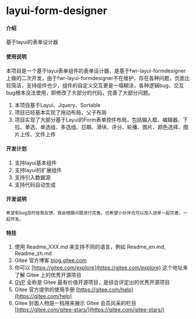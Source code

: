 # layui-form-designer

#### 介绍
基于layui的表单设计器

#### 使用说明

本项目是一个基于layui表单组件的表单设计器，是基于fwr-layui-formdesigner上做的二次开发，由于fwr-layui-formdesigner不在维护，存在各种问题，页面比较简洁，支持组件也少，组件的自定义交互更是一塌糊涂，各种逻辑bug、交互bug根本没法使用，即修改了大部分的代码，完善了大部分问题。


1. 本项目基于Layui、Jquery、Sortable
2. 项目已经基本实现了拖动布局，父子布局
3. 项目实现了大部分基于Layui的Form表单控件布局，包括输入框、编辑器、下拉、单选、单选组、多选组、日期、滑块、评分、轮播、图片、颜色选择、图片上传、文件上传

#### 开发计划

1.  支持layui基本组件
2.  支持layui的扩展组件
3.  支持引入数据源
4.  支持代码自动生成

#### 开发说明

    希望有bug及时给我反馈，我会根据问题进行完善，也希望小伙伴也可以加入进来一起完善，一起开发。


#### 特技

1.  使用 Readme\_XXX.md 来支持不同的语言，例如 Readme\_en.md, Readme\_zh.md
2.  Gitee 官方博客 [blog.gitee.com](https://blog.gitee.com)
3.  你可以 [https://gitee.com/explore](https://gitee.com/explore) 这个地址来了解 Gitee 上的优秀开源项目
4.  [GVP](https://gitee.com/gvp) 全称是 Gitee 最有价值开源项目，是综合评定出的优秀开源项目
5.  Gitee 官方提供的使用手册 [https://gitee.com/help](https://gitee.com/help)
6.  Gitee 封面人物是一档用来展示 Gitee 会员风采的栏目 [https://gitee.com/gitee-stars/](https://gitee.com/gitee-stars/)
